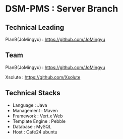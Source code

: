 # DSM-PMS : Server Branch
## Technical Leading
PlanB(JoMingyu) : <https://github.com/JoMingyu>
## Team
PlanB(JoMingyu) : <https://github.com/JoMingyu>

Xsolute : <https://github.com/Xsolute>

## Technical Stacks
- Language : Java
- Management : Maven
- Framework : Vert.x Web
- Template Engine : Pebble
- Database : MySQL
- Host : Cafe24 ubuntu
